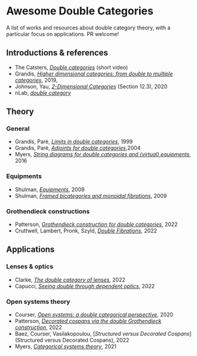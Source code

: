 # Awesome Double Categories
A list of works and resources about double category theory, with a particular focus on applications.
PR welcome!

## Introductions & references
* The Catsters, [_Double categories_](https://www.youtube.com/watch?v=kiCZiSA2W3Q) (short video)
* Grandis, [_Higher dimensional categories: from double to multiple categories_](https://doi.org/10.1142/11406), 2019,
* Johnson, Yau, [_2-Dimensional Categories_](http://arxiv.org/abs/2002.06055) (Section 12.3), 2020
* nLab, [_double category_](https://ncatlab.org/nlab/show/double+category)

## Theory
### General
* Grandis, Parè, [_Limits in double categories_](http://www.numdam.org/article/CTGDC_1999__40_3_162_0.pdf), 1999
* Grandis, Parè, [_Adjoints for double categories_](http://www.numdam.org/article/CTGDC_2004__45_3_193_0.pdf),2004
* Myers, [_String diagrams for double categories and (virtual) equipments_](https://arxiv.org/abs/1612.02762), 2016

### Equipments
* Shulman, [_Equipments_](https://golem.ph.utexas.edu/category/2009/11/equipments.html), 2009
* Shulman, [_Framed bicategories and monoidal fibrations_](https://arxiv.org/abs/0706.1286), 2009

### Grothendieck constructions
* Patterson, [_Grothendieck construction for double categories_](https://topos.site/blog/2022/05/grothendieck-construction-for-double-categories/), 2022
* Cruttwell, Lambert, Pronk, Szyld, [_Double Fibrations_](https://arxiv.org/abs/2205.15240), 2022

## Applications
### Lenses & optics
* Clarke, [_The double category of lenses_](https://bryceclarke.github.io/The_Double_Category_Of_Lenses_Phd_Thesis.pdf), 2022
* Capucci, [_Seeing double through dependent optics_](https://arxiv.org/abs/2204.10708), 2022

### Open systems theory
* Courser, [_Open systems: a double categorical perspective_](https://arxiv.org/abs/2008.02394), 2020
* Patterson, [_Decorated cospans via the double Grothendieck construction_](https://topos.site/blog/2022/05/decorated-cospans-via-the-grothendieck-construction/), 2022
* Baez, Courser, Vasilakopoulou, [_Structured versus Decorated Cospans_](Structured versus Decorated Cospans), 2022
* Myers, [_Categorical systems theory_](http://davidjaz.com/Papers/DynamicalBook.pdf), 2021
